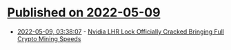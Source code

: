 # [Published on 2022-05-09](index.md)

* [2022-05-09, 03:38:07](https://news.ycombinator.com/item?id=31310326) - [Nvidia LHR Lock Officially Cracked Bringing Full Crypto Mining Speeds](https://www.forbes.com/sites/antonyleather/2022/05/07/nvidia-lhr-lock-officially-cracked-bringing-full-crypto-mining-speeds/)
